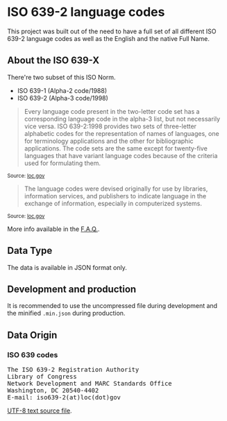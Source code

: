 # ISO 639-2 language codes

This project was built out of the need to have a full set of all different ISO 639-2 language codes as well as the English and the native Full Name.

## About the ISO 639-X

There're two subset of this ISO Norm.

 * ISO 639-1 (Alpha-2 code/1988)
 * ISO 639-2 (Alpha-3 code/1998)

> Every language code present in the two-letter code set has a corresponding language code in the alpha-3 list, but not necessarily vice versa.
> ISO 639-2:1998 provides two sets of three-letter alphabetic codes for the representation of names of languages, one for terminology applications and the other for bibliographic applications.
> The code sets are the same except for twenty-five languages that have variant language codes because of the criteria used for formulating them.

<sup>Source: [loc.gov](http://www.loc.gov/standards/iso639-2/langhome.html)</sup>

> The language codes were devised originally for use by libraries, information services, and publishers to indicate language in the exchange of information, especially in computerized systems.

<sup>Source: [loc.gov](http://www.loc.gov/standards/iso639-2/langhome.html)</sup>

More info available in the [F.A.Q.](http://www.loc.gov/standards/iso639-2/faq.html).

## Data Type

The data is available in JSON format only.

## Development and production

It is recommended to use the uncompressed file during development and the minified `.min.json` during production.

## Data Origin

### ISO 639 codes

<pre>
The ISO 639-2 Registration Authority
Library of Congress
Network Development and MARC Standards Office
Washington, DC 20540-4402
E-mail: iso639-2(at)loc(dot)gov
</pre>

[UTF-8 text source file](http://loc.gov/standards/iso639-2/ISO-639-2_utf-8.txt).